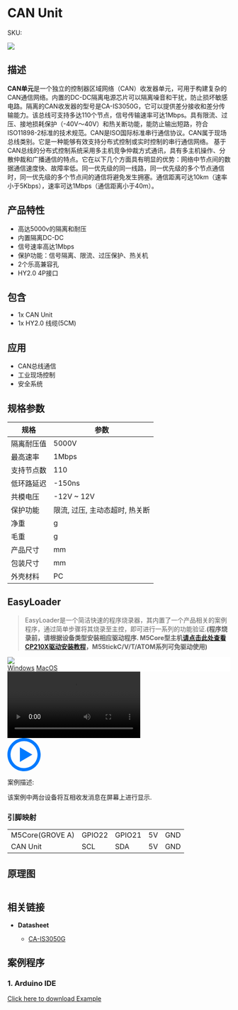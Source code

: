 # CAN Unit

<el-tag effect="plain">SKU:</el-tag>

<div class="product_pic"><img src="assets/img/product_pics/unit/tvoc/tvoc.webp"></div>

## 描述

**CAN单元**是一个独立的控制器区域网络（CAN）收发器单元，可用于构建复杂的CAN通信网络。内置的DC-DC隔离电源芯片可以隔离噪音和干扰，防止损坏敏感电路。隔离的CAN收发器的型号是CA-IS3050G，它可以提供差分接收和差分传输能力。该总线可支持多达110个节点，信号传输速率可达1Mbps。具有限流、过压、接地损耗保护（-40V～40V）和热关断功能，能防止输出短路，符合ISO11898-2标准的技术规范。CAN是ISO国际标准串行通信协议。CAN属于现场总线类别。它是一种能够有效支持分布式控制或实时控制的串行通信网络。
基于CAN总线的分布式控制系统采用多主机竞争仲裁方式通讯，具有多主机操作、分散仲裁和广播通信的特点。它在以下几个方面具有明显的优势：网络中节点间的数据通信速度快、故障率低。同一优先级的同一线路，同一优先级的多个节点通信时，同一优先级的多个节点间的通信将避免发生拥塞。通信距离可达10km（速率小于5Kbps），速率可达1Mbps（通信距离小于40m）。

## 产品特性

- 高达5000v的隔离和耐压
- 内置隔离DC-DC
- 信号速率高达1Mbps
- 保护功能：信号隔离、限流、过压保护、热关机
- 2个乐高兼容孔
- HY2.0 4P接口

## 包含

- 1x CAN Unit
- 1x HY2.0 线缆(5CM)

## 应用

- CAN总线通信
- 工业现场控制
- 安全系统

## 规格参数

<table class="table-1">
    <thead>
    <tr>
        <th>规格</th>
        <th>参数</th>
    </tr>
    </thead>
    <tbody>
        <tr>
            <td>隔离耐压值</td>
            <td>5000V</td>
        </tr>
        <tr>
            <td>最高速率</td>
            <td>1Mbps</td>
        </tr>
        <tr>
            <td>支持节点数</td>
            <td>110</td>
        </tr>
        <tr>
            <td>低环路延迟</td>
            <td>-150ns</td>
        </tr>
        <tr>
            <td>共模电压</td>
            <td>-12V ~ 12V</td>
        </tr>
        <tr>
            <td>保护功能</td>
            <td>限流, 过压, 主动态超时, 热关断</td>
        </tr>
        <tr>
            <td>净重</td>
            <td>g</td>
        </tr>
        <tr>
            <td>毛重</td>
            <td>g</td>
        </tr>
        <tr>
            <td>产品尺寸</td>
            <td>mm</td>
        </tr>
        <tr>
            <td>包装尺寸</td>
            <td>mm</td>
        </tr>
        <tr>
            <td>外壳材料</td>
            <td>PC</td>
        </tr>
     </tbody>
</table>

## EasyLoader

>EasyLoader是一个简洁快速的程序烧录器，其内置了一个产品相关的案例程序，通过简单步骤将其烧录至主控，即可进行一系列的功能验证.**(程序烧录前，请根据设备类型安装相应驱动程序. M5Core型主机[请点击此处查看CP210X驱动安装教程](zh_CN/arduino/arduino_development?id=安装串口驱动)，M5StickC/V/T/ATOM系列可免驱动使用)**

<div class="easyloader-box">
    <div style="background-color:white;">
        <div><img src="https://m5stack.oss-cn-shenzhen.aliyuncs.com/image/easyloader_intro.webp"></div>
        <div class="easyloader-btn">
            <a href="https://m5stack.oss-cn-shenzhen.aliyuncs.com/EasyLoader/Windows/MODULE/EasyLoader_LoRa868_MODULE.exe">Windows</a>
            <a href="https://m5stack.oss-cn-shenzhen.aliyuncs.com/EasyLoader/MacOS/MODULE/EasyLoader_LoRa868_MODULE.dmg">MacOS</a>
        </div>
    </div>
    <div>
        <video id="example_video" controls>
            <source src="https://m5stack.oss-cn-shenzhen.aliyuncs.com/video/Product_example_video/Module/LoRa868.mp4" type="video/mp4">
        </video>
        <div class="easyloader-mask">
        <a>
            <svg id="play-btn" t="1583228776634" class="icon" viewBox="0 0 1024 1024" version="1.1" xmlns="http://www.w3.org/2000/svg" p-id="4152" width="75" height="75"><path d="M512 0C229.216 0 0 229.216 0 512s229.216 512 512 512 512-229.216 512-512S794.784 0 512 0z m0 928C282.24 928 96 741.76 96 512S282.24 96 512 96s416 186.24 416 416-186.24 416-416 416zM384 288l384 224-384 224z" p-id="4153" fill="#007aff"></path></svg></a>
            <p>案例描述:</p>
            <p>该案例中两台设备将互相收发消息在屏幕上进行显示.</p>
        </div>
    </div>
</div>

### 引脚映射

<table>
 <tr><td>M5Core(GROVE A)</td><td>GPIO22</td><td>GPIO21</td><td>5V</td><td>GND</td></tr>
 <tr><td>CAN Unit</td><td>SCL</td><td>SDA</td><td>5V</td><td>GND</td></tr>
</table>

## 原理图

<img src="">


## 相关链接

-  **Datasheet** 

   - [CA-IS3050G](https://m5stack.oss-cn-shenzhen.aliyuncs.com/resource/docs/datasheet/unit/CA-IS3050G.pdf)

## 案例程序

### 1. Arduino IDE

[Click here to download Example]()

<script>

   var purchase_link = '';

   anchor_search(purchase_link);
   scrollFunc();

</script>
